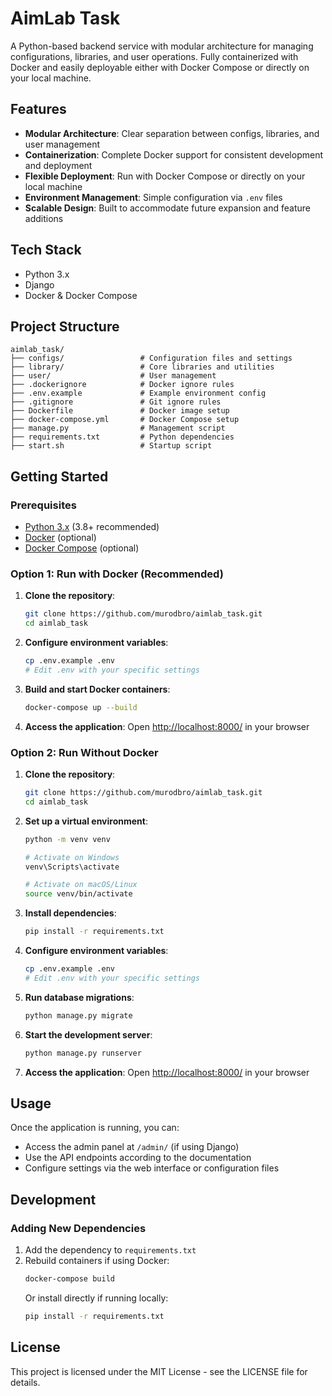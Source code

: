 # AimLab Task

A Python-based backend service with modular architecture for managing configurations, libraries, and user operations. Fully containerized with Docker and easily deployable either with Docker Compose or directly on your local machine.

## Features

- **Modular Architecture**: Clear separation between configs, libraries, and user management
- **Containerization**: Complete Docker support for consistent development and deployment
- **Flexible Deployment**: Run with Docker Compose or directly on your local machine
- **Environment Management**: Simple configuration via `.env` files
- **Scalable Design**: Built to accommodate future expansion and feature additions

## Tech Stack

- Python 3.x
- Django
- Docker & Docker Compose

## Project Structure

```
aimlab_task/
├── configs/                 # Configuration files and settings
├── library/                 # Core libraries and utilities
├── user/                    # User management
├── .dockerignore            # Docker ignore rules
├── .env.example             # Example environment config
├── .gitignore               # Git ignore rules
├── Dockerfile               # Docker image setup
├── docker-compose.yml       # Docker Compose setup
├── manage.py                # Management script
├── requirements.txt         # Python dependencies
├── start.sh                 # Startup script
```

## Getting Started

### Prerequisites

- [Python 3.x](https://www.python.org/downloads/) (3.8+ recommended)
- [Docker](https://www.docker.com/products/docker-desktop) (optional)
- [Docker Compose](https://docs.docker.com/compose/) (optional)

### Option 1: Run with Docker (Recommended)

1. **Clone the repository**:
   ```bash
   git clone https://github.com/murodbro/aimlab_task.git
   cd aimlab_task
   ```

2. **Configure environment variables**:
   ```bash
   cp .env.example .env
   # Edit .env with your specific settings
   ```

3. **Build and start Docker containers**:
   ```bash
   docker-compose up --build
   ```

4. **Access the application**:
   Open [http://localhost:8000/](http://localhost:8000/) in your browser

### Option 2: Run Without Docker

1. **Clone the repository**:
   ```bash
   git clone https://github.com/murodbro/aimlab_task.git
   cd aimlab_task
   ```

2. **Set up a virtual environment**:
   ```bash
   python -m venv venv

   # Activate on Windows
   venv\Scripts\activate

   # Activate on macOS/Linux
   source venv/bin/activate
   ```

3. **Install dependencies**:
   ```bash
   pip install -r requirements.txt
   ```

4. **Configure environment variables**:
   ```bash
   cp .env.example .env
   # Edit .env with your specific settings
   ```

5. **Run database migrations**:
   ```bash
   python manage.py migrate
   ```

6. **Start the development server**:
   ```bash
   python manage.py runserver
   ```

7. **Access the application**:
   Open [http://localhost:8000/](http://localhost:8000/) in your browser

## Usage

Once the application is running, you can:

- Access the admin panel at `/admin/` (if using Django)
- Use the API endpoints according to the documentation
- Configure settings via the web interface or configuration files

## Development

### Adding New Dependencies

1. Add the dependency to `requirements.txt`
2. Rebuild containers if using Docker:
   ```bash
   docker-compose build
   ```
   Or install directly if running locally:
   ```bash
   pip install -r requirements.txt
   ```

## License

This project is licensed under the MIT License - see the LICENSE file for details.
